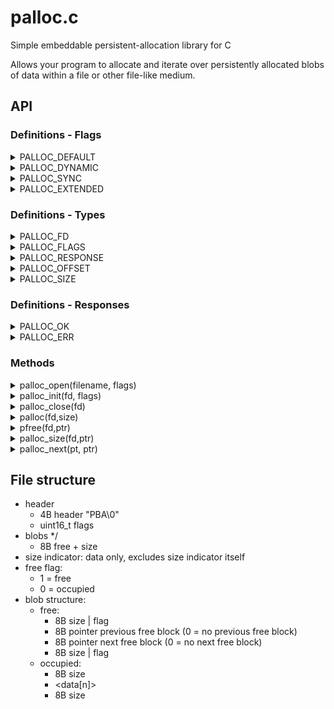palloc.c
========

Simple embeddable persistent-allocation library for C

Allows your program to allocate and iterate over persistently allocated blobs
of data within a file or other file-like medium.


API
---

### Definitions - Flags

<details>
  <summary>PALLOC_DEFAULT</summary>

  Default flags to initialize palloc with, in case some compatibility flags
  are required after a future update.

```C
#define PALLOC_DEFAULT 0
```

</details>
<details>
  <summary>PALLOC_DYNAMIC</summary>

  Indicates a storage medium to be initialized as being dynamic. This flag
  is overridden by the medium if the medium has already been initialized.

```C
#define PALLOC_DYNAMIC 1
```

</details>
<details>
  <summary>PALLOC_SYNC</summary>

  During the initialization, open the medium in DSYNC (or os' equivalent)
  mode to provide some minor protection against things like power failures
  or disconnects.

```C
#define PALLOC_SYNC 2
```

</details>
<details>
  <summary>PALLOC_EXTENDED</summary>

  Reserved flag for future use if the current reserved space for flags
  becomes unsufficient.

```C
#define PALLOC_EXTENDED (1<<31)
```

</details>

### Definitions - Types

<details>
  <summary>PALLOC_FD</summary>

  A reference to how the file descriptors for palloc look like

```C
#define PALLOC_FD int
```

</details>
<details>
  <summary>PALLOC_FLAGS</summary>

  A reference to how the file descriptors for palloc look like

```C
#define PALLOC_FLAGS uint32_t
```

</details>
<details>
  <summary>PALLOC_RESPONSE</summary>

  Common return-type, indicating errors and such

```C
#define PALLOC_RESPONSE int
```

</details>
<details>
  <summary>PALLOC_OFFSET</summary>

  Indicates an offset within the file descriptor

```C
#define PALLOC_OFFSET uint64_t
```

</details>
<details>
  <summary>PALLOC_SIZE</summary>

  Indicates an size within the file descriptor

```C
#define PALLOC_SIZE uint64_t
```

</details>

### Definitions - Responses

<details>
  <summary>PALLOC_OK</summary>

  Indicates no error was encountered

```C
#define PALLOC_OK (0)
```

</details>
<details>
  <summary>PALLOC_ERR</summary>

  Indicates a generic error without specification

```C
#define PALLOC_ERR (-1)
```

</details>

### Methods

<details>
  <summary>palloc_open(filename, flags)</summary>

  Opens a palloc medium and returns it as a file descriptor both palloc and
  the user can use.

```C
PALLOC_FD palloc_open(const char *filename, PALLOC_FLAGS flags);
```

</details>
<details>
  <summary>palloc_init(fd, flags)</summary>

  Initializes a pre-opened medium for use with palloc if not already
  initialized

```C
PALLOC_RESPONSE palloc_init(PALLOC_FD fd, PALLOC_FLAGS flags);
```

</details>
<details>
  <summary>palloc_close(fd)</summary>

  Closes a pre-opened file descriptor

```C
PALLOC_RESPONSE palloc_close(PALLOC_FD fd);
```

</details>
<details>
  <summary>palloc(fd,size)</summary>

  Allocates a new blob of the given size in the storage medium and returns
  an offset to the start of the data section you can use for your storage
  purposes.

```C
PALLOC_OFFSET palloc(PALLOC_FD fd, PALLOC_SIZE size);
```

</details>
<details>
  <summary>pfree(fd,ptr)</summary>

  Marks the blob pointed to by ptr as being unused, allowing it to be
  re-used for future allocations and preventing it from being returned
  during iteration.

```C
PALLOC_RESPONSE pfree(PALLOC_FD fd, PALLOC_OFFSET ptr);
```

</details>
<details>
  <summary>palloc_size(fd,ptr)</summary>

  Returns the real size of the data section of the allocated blob pointed
  to by ptr, not the originally requested size.

```C
PALLOC_SIZE palloc_size(PALLOC_FD fd, PALLOC_OFFSET ptr);
```

</details>
<details>
  <summary>palloc_next(pt, ptr)</summary>

  Returns an offset to the data section of the next allocated blob within
  the descriptor based on the offset to a data section indicated by ptr, or
  0 if no next allocated blob exists.

```C
PALLOC_OFFSET palloc_next(PALLOC_FD fd, PALLOC_OFFSET ptr);
```

</details>

File structure
--------------

- header
    - 4B header "PBA\0"
    - uint16_t  flags
- blobs */
    - 8B free + size
- size indicator: data only, excludes size indicator itself
- free flag:
    - 1 = free
    - 0 = occupied
- blob structure:
    - free:
        - 8B size | flag
        - 8B pointer previous free block (0 = no previous free block)
        - 8B pointer next free block (0 = no next free block)
        - 8B size | flag
    - occupied:
        - 8B size
        - &lt;data[n]&gt;
        - 8B size
